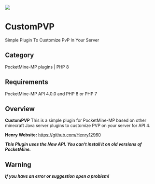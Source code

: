 <a href="https://poggit.pmmp.io/p/CustomPVP"><img src="https://poggit.pmmp.io/shield.state/CustomPVP"></a>

# CustomPVP

Simple Plugin To Customize PvP In Your Server

## Category

PocketMine-MP plugins | PHP 8

## Requirements

PocketMine-MP API 4.0.0 and PHP 8 or PHP 7

## Overview

**CustomPVP** This is a simple plugin for PocketMine-MP based on other minecraft Java server plugins to customize PVP on your server for API 4.

**Henry Website:** https://github.com/Henry12960

***This Plugin uses the New API. You can't install it on old versions of PocketMine.***

## Warning

***If you have an error or suggestion open a problem!***
